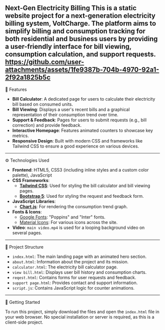  Next-Gen Electricity Billing
 This is a static website project for a next-generation electricity billing system, **VoltCharge**. The platform aims to simplify billing and consumption tracking for both residential and business users by providing a user-friendly interface for bill viewing, consumption calculation, and support requests.
https://github.com/user-attachments/assets/1fe9387b-704b-4970-92a1-2f92a1825b5c
---

🚀 Features

* **Bill Calculator**: A dedicated page for users to calculate their electricity bill based on consumed units.
* **Bill Viewing**: Displays a user's recent bills and a graphical representation of their consumption trend over time.
* **Support & Feedback**: Pages for users to submit requests (e.g., bill correction) and provide feedback.
* **Interactive Homepage**: Features animated counters to showcase key metrics.
* **Responsive Design**: Built with modern CSS and frameworks like Tailwind CSS to ensure a good experience on various devices.

---
⚙️ Technologies Used

* **Frontend**: HTML5, CSS3 (including inline styles and a custom color palette), JavaScript
* **CSS Frameworks**:
    * [**Tailwind CSS**](https://tailwindcss.com/): Used for styling the bill calculator and bill viewing pages.
    * [**Bootstrap 5**](https://getbootstrap.com/): Used for styling the request and feedback form.
* **JavaScript Libraries**:
    * [**Chart.js**](https://www.chartjs.org/): For rendering the consumption trend graph.
* **Fonts & Icons**:
    * [Google Fonts](https://fonts.google.com/): "Poppins" and "Inter" fonts.
    * [Material Icons](https://fonts.google.com/icons): For various icons across the site.
* **Video**: `main video.mp4` is used for a looping background video on several pages.

---

📂 Project Structure

* `index.html`: The main landing page with an animated hero section.
* `about.html`: Information about the project and its mission.
* `calculator.html`: The electricity bill calculator page.
* `view bill.html`: Displays user bill history and consumption charts.
* `reqest.html`: Contains forms for user requests and feedback.
* `support page.html`: Provides contact and support information.
* `script.js`: Contains JavaScript logic for counter animations.

---
🚀 Getting Started

To run this project, simply download the files and open the `index.html` file in your web browser. No special installation or server is required, as this is a client-side project.




